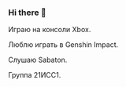 ### Hi there 👋

Играю на консоли Xbox.

Люблю играть в Genshin Impact.

Слушаю Sabaton.

Группа 21ИСС1.
